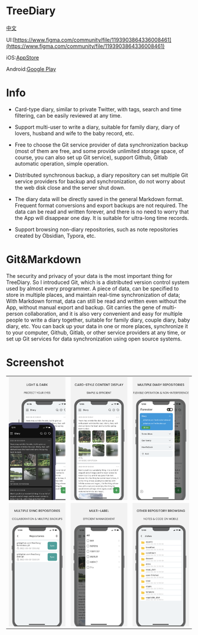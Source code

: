 # TreeDiary
[中文](./README_ZH.md)

UI:[https://www.figma.com/community/file/1193903864336008461](https://www.figma.com/community/file/1193903864336008461)

iOS:[AppStore](https://apps.apple.com/cn/app/%E5%A4%A7%E6%A0%91%E6%97%A5%E8%AE%B0-%E6%97%A5%E8%AE%B0-%E7%AC%94%E8%AE%B0-%E6%95%B0%E6%8D%AE%E6%B0%B8%E4%B8%8D%E4%B8%A2%E5%A4%B1/id1643140633?platform=iphone)

Android:[Google Play](https://play.google.com/store/apps/details?id=com.kingtu.treediary)

# Info
- Card-type diary, similar to private Twitter, with tags, search and time filtering, can be easily reviewed at any time.

- Support multi-user to write a diary, suitable for family diary, diary of lovers, husband and wife to the baby record, etc.

- Free to choose the Git service provider of data synchronization backup (most of them are free, and some provide unlimited storage space, of course, you can also set up Git service), support Github, Gitlab automatic operation, simple operation.

- Distributed synchronous backup, a diary repository can set multiple Git service providers for backup and synchronization, do not worry about the web disk close and the server shut down.

- The diary data will be directly saved in the general Markdown format. Frequent format conversions and export backups are not required. The data can be read and written forever, and there is no need to worry that the App will disappear one day. It is suitable for ultra-long time records.

- Support browsing non-diary repositories, such as note repositories created by Obsidian, Typora, etc.

# Git&Markdown
The security and privacy of your data is the most important thing for TreeDiary.
So I introduced Git, which is a distributed version control system used by almost every programmer.  A piece of data, can be specified to store in multiple places, and maintain real-time synchronization of data; With Markdown format, data can still be read and written even without the App, without manual export and backup. 
Git carries the gene of multi-person collaboration, and it is also very convenient and easy for multiple people to write a diary together, suitable for family diary, couple diary, baby diary, etc.
You can back up your data in one or more places, synchronize it to your computer, Github, Gitlab, or other service providers at any time, or set up Git services for data synchronization using open source systems.

# Screenshot
|     |   |   |
|  ----  | ----  | ----  |
| ![主题](./screenshot/x-en-主题.png)  | ![首页](./screenshot/x-en-首页.png) | ![菜单](./screenshot/x-en-菜单.png) |
| ![远程](./screenshot/x-en-远程.png)  | ![标签](./screenshot/x-en-标签.png) | ![文件](./screenshot/x-en-文件.png) |

